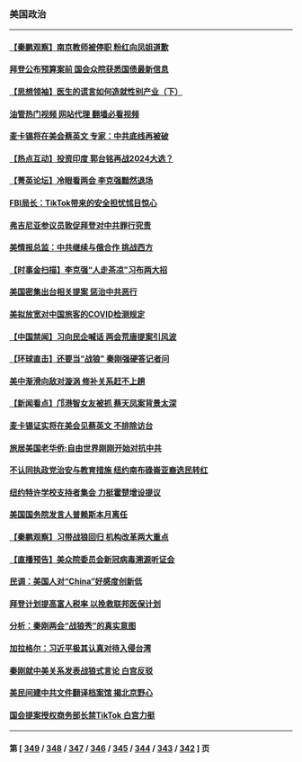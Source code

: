 ### 美国政治
---
#### [【秦鹏观察】南京教师被停职 粉红向凤姐道歉](../../pages/ncid1078159/n13946014.md?03091245) 
#### [拜登公布预算案前 国会众院获悉国债最新信息](../../pages/ncid1078159/n13945949.md?03091245) 
#### [【思想领袖】医生的谎言如何造就性别产业（下）](../../pages/ncid1078159/n13923489.md?03091245) 
#### [油管热门视频 网站代理 翻墙必看视频](http://138.2.39.72:81/youtube.html?epic-marker?03091245)
#### [麦卡锡将在美会蔡英文 专家：中共底线再被破](../../pages/ncid1078159/n13945873.md?03091245) 
#### [【热点互动】投资印度 郭台铭再战2024大选？](../../pages/ncid1078159/n13946008.md?03091245) 
#### [【菁英论坛】冷眼看两会 李克强黯然退场](../../pages/ncid1078159/n13945959.md?03091245) 
#### [FBI局长：TikTok带来的安全担忧怵目惊心](../../pages/ncid1078159/n13945936.md?03091245) 
#### [弗吉尼亚参议员敦促拜登对中共罪行究责](../../pages/ncid1078159/n13945789.md?03091245) 
#### [美情报总监：中共继续与俄合作 挑战西方](../../pages/ncid1078159/n13945882.md?03091245) 
#### [【时事金扫描】李克强“人走茶凉”习布两大招](../../pages/ncid1078159/n13945858.md?03091245) 
#### [美国密集出台相关提案 惩治中共恶行](../../pages/ncid1078159/n13945776.md?03091245) 
#### [美拟放宽对中国旅客的COVID检测规定](../../pages/ncid1078159/n13945557.md?03091245) 
#### [【中国禁闻】习向民企喊话 两会荒唐提案引风波](../../pages/ncid1078159/n13945161.md?03091245) 
#### [【环球直击】还要当“战狼” 秦刚强硬答记者问](../../pages/ncid1078159/n13945090.md?03091245) 
#### [美中渐滑向敌对漩涡 修补关系赶不上趟](../../pages/ncid1078159/n13945452.md?03091245) 
#### [【新闻看点】邝港智女友被抓 蔡天凤案背景太深](../../pages/ncid1078159/n13945283.md?03091245) 
#### [麦卡锡证实将在美会见蔡英文 不排除访台](../../pages/ncid1078159/n13945479.md?03091245) 
#### [旅居美国老华侨:自由世界刚刚开始对抗中共](../../pages/ncid1078159/n13945450.md?03091245) 
#### [不认同执政党治安与教育措施 纽约南布碌崙亚裔选民转红](../../pages/ncid1078159/n13945424.md?03091245) 
#### [纽约特许学校支持者集会 力挺霍楚增设提议](../../pages/ncid1078159/n13945387.md?03091245) 
#### [美国国务院发言人普赖斯本月离任](../../pages/ncid1078159/n13945275.md?03091245) 
#### [【秦鹏观察】习带战狼回归 机构改革两大重点](../../pages/ncid1078159/n13945288.md?03091245) 
#### [【直播预告】美众院委员会新冠病毒溯源听证会](../../pages/ncid1078159/n13945247.md?03091245) 
#### [民调：美国人对“China”好感度创新低](../../pages/ncid1078159/n13945229.md?03091245) 
#### [拜登计划提高富人税率 以挽救联邦医保计划](../../pages/ncid1078159/n13945153.md?03091245) 
#### [分析：秦刚两会“战狼秀”的真实意图](../../pages/ncid1078159/n13945163.md?03091245) 
#### [加拉格尔：习近平极其认真对待入侵台湾](../../pages/ncid1078159/n13945183.md?03091245) 
#### [秦刚就中美关系发表战狼式言论 白宫反驳](../../pages/ncid1078159/n13945142.md?03091245) 
#### [美民间建中共文件翻译档案馆 揭北京野心](../../pages/ncid1078159/n13945166.md?03091245) 
#### [国会提案授权商务部长禁TikTok 白宫力挺](../../pages/ncid1078159/n13945138.md?03091245) 

---
#### 第 [ [349](./349.md?03091245) / [348](./348.md?03091245) / [347](./347.md?03091245) / [346](./346.md?03091245) / [345](./345.md?03091245) / [344](./344.md?03091245) / [343](./343.md?03091245) / [342](./342.md?03091245) ] 页
